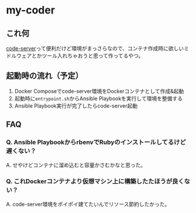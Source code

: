 # my-coder

## これ何

[code-server](https://github.com/cdr/code-server)って便利だけど環境がまっさらなので、コンテナ作成時に欲しいミドルウェアとかツール入れちゃおうと思って作ってるやつ。

## 起動時の流れ（予定）

1. Docker Composeでcode-server環境をDockerコンテナとして作成&起動
2. 起動時に`entrypoint.sh`からAnsible Playbookを実行して環境を整備する
3. Ansible Playbook実行が完了したらcode-server起動


## FAQ

### Q. Ansible PlaybookからrbenvでRubyのインストールしてるけど遅くない？

A. せやけどコンテナに溜め込むと容量かさむかなと思った。

### Q. これDockerコンテナより仮想マシン上に構築したたほうが良くない？

A. code-server環境をポイポイ建てたいんでリソース節約したかった。